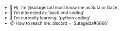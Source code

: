 - 👋 Hi, I’m @sutageiza0 most know me as Suta or Gaze
- 👀 I’m interested in: 'back end coding'
- 🌱 I’m currently learning: 'python coding'
- 📫 How to reach me: discord = 'Sutageiza#6666'
